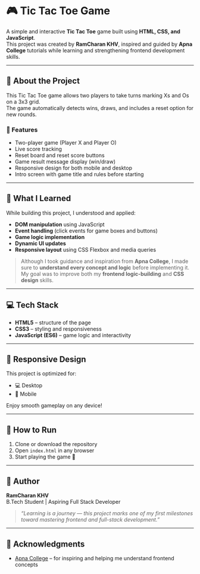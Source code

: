 # 🎮 Tic Tac Toe Game

A simple and interactive **Tic Tac Toe** game built using **HTML, CSS, and JavaScript**.  
This project was created by **RamCharan KHV**, inspired and guided by **Apna College** tutorials while learning and strengthening frontend development skills.

---

## 🚀 About the Project

This Tic Tac Toe game allows two players to take turns marking Xs and Os on a 3x3 grid.  
The game automatically detects wins, draws, and includes a reset option for new rounds.

### 🎯 Features
- Two-player game (Player X and Player O)
- Live score tracking
- Reset board and reset score buttons
- Game result message display (win/draw)
- Responsive design for both mobile and desktop
- Intro screen with game title and rules before starting

---

## 🧠 What I Learned

While building this project, I understood and applied:
- **DOM manipulation** using JavaScript  
- **Event handling** (click events for game boxes and buttons)  
- **Game logic implementation**  
- **Dynamic UI updates**  
- **Responsive layout** using CSS Flexbox and media queries  

> Although I took guidance and inspiration from **Apna College**, I made sure to **understand every concept and logic** before implementing it.  
> My goal was to improve both my **frontend logic-building** and **CSS design** skills.

---

## 💻 Tech Stack
- **HTML5** – structure of the page  
- **CSS3** – styling and responsiveness  
- **JavaScript (ES6)** – game logic and interactivity  

---

## 📱 Responsive Design
This project is optimized for:
- 💻 Desktop  
- 📱 Mobile  

Enjoy smooth gameplay on any device!

---

## 🧩 How to Run
1. Clone or download the repository  
2. Open `index.html` in any browser  
3. Start playing the game 🎉

---

## 🌟 Author
**RamCharan KHV**  
B.Tech Student | Aspiring Full Stack Developer  

> _“Learning is a journey — this project marks one of my first milestones toward mastering frontend and full-stack development.”_

---

## 🙏 Acknowledgments
- [Apna College](https://www.youtube.com/@ApnaCollegeOfficial) – for inspiring and helping me understand frontend concepts  
